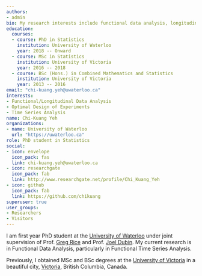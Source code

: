 ```yaml
---
authors:
- admin
bio: My research interests include functional data analysis, longitudinal data analysis, time series data analysis and optimal design of experiment
education:
  courses:
  - course: PhD in Statistics
    institution: University of Waterloo
    year: 2018 -- Onward
  - course: MSc in Statistics
    institution: University of Victoria
    year: 2016 -- 2018
  - course: BSc (Hons.) in Combined Mathematics and Statistics
    institution: University of Victoria
    year: 2013 -- 2016
email: "chi-kuang.yeh@uwaterloo.ca"
interests:
- Functional/Longitudinal Data Analysis
- Optimal Design of Experiments
- Time Series Analysis
name: Chi-Kuang Yeh
organizations:
- name: University of Waterloo
  url: "https://uwaterloo.ca"
role: PhD student in Statistics
social:
- icon: envelope
  icon_pack: fas
  link: chi-kuang.yeh@uwaterloo.ca
- icon: researchgate
  icon_pack: fab
  link: http://www.researchgate.net/profile/Chi_Kuang_Yeh
- icon: github
  icon_pack: fab
  link: https://github.com/chikuang
superuser: true
user_groups:
- Researchers
- Visitors
---
```


I am first year PhD student at the [University of Waterloo](https://uwaterloo.ca) under joint supervision of Prof. [Greg Rice](https://uwaterloo.ca/statistics-and-actuarial-science/about/people/grice) and Prof. [Joel Dubin](https://uwaterloo.ca/statistics-and-actuarial-science/people-profiles/joel-dubin). My current research is in Functional Data Analysis, particularly in Functional Time Series Analysis.

Previously, I obtained MSc and BSc degrees at the [University of Victoria](https://www.uvic.ca/) in a beautiful city, [Victoria](https://www.victoria.ca/), British Columbia, Canada.